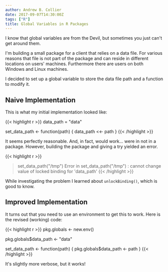 ```yaml
---
author: Andrew B. Collier
date: 2017-09-07T14:30:00Z
tags: ["R"]
title: Global Variables in R Packages
---
```


I know that global variables are from the Devil, but sometimes you just can't get around them.

I'm building a small package for a client that relies on a data file. For various reasons that file is not part of the package and can reside in different locations on users' machines. Furthermore there are users on both Windows and Linux machines.

<!--more-->

I decided to set up a global variable to store the data file path and a function to modify it.

## Naive Implementation

This is what my initial implementation looked like:

{{< highlight r >}}
data_path = "data"

set_data_path <- function(path) {
  data_path <<- path
}
{{< /highlight >}}

It seems perfectly reasonable. And, in fact, would work... were in not in a package. However, building the package and giving a try yielded an error.

{{< highlight r >}}
> set_data_path("/tmp")
Error in set_data_path("/tmp") : 
  cannot change value of locked binding for 'data_path'
{{< /highlight >}}

While investigating the problem I learned about `unlockBinding()`, which is good to know.

## Improved Implementation

It turns out that you need to use an environment to get this to work. Here is the revised (working) code:

{{< highlight r >}}
pkg.globals <- new.env()

pkg.globals$data_path <- "data"

set_data_path <- function(path) {
  pkg.globals$data_path <- path
}
{{< /highlight >}}

It's slightly more verbose, but it works!
